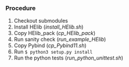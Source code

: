 ###  Procedure

1. Checkout submodules
2. Install HElib (*install_HElib.sh*)
3. Copy HElib_pack (*cp_HElib_pack*)
4. Run sanity check (*run_example_HElib*)
1. Copy Pybind (*cp_Pybind11.sh*)
2. Run `$ python3 setup.py install`
7. Run the python tests (*run_python_unittest.sh*)

